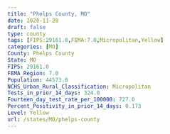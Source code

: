 ```yaml
---
title: "Phelps County, MO"
date: 2020-11-28
draft: false
type: county
tags: [FIPS:29161.0,FEMA:7.0,Micropolitan,Yellow]
categories: [MO]
County: Phelps County
State: MO
FIPS: 29161.0
FEMA_Region: 7.0
Population: 44573.0
NCHS_Urban_Rural_Classification: Micropolitan
Tests_in_prior_14_days: 324.0
Fourteen_day_test_rate_per_100000: 727.0
Percent_Positivity_in_prior_14_days: 0.173
Level: Yellow
url: /states/MO/phelps-county
---
```



